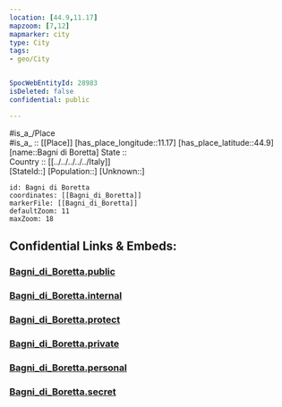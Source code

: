 ```yaml
---
location: [44.9,11.17] 
mapzoom: [7,12] 
mapmarker: city 
type: City
tags:
- geo/City


SpocWebEntityId: 28983
isDeleted: false
confidential: public

---
```

#is_a_/Place  
#is_a_ :: [[Place]] 
[has_place_longitude::11.17] 
[has_place_latitude::44.9] 
[name::Bagni di Boretta] 
State ::  
Country :: [[../../../../../Italy]]  
[StateId::] 
[Population::] 
[Unknown::] 


```leaflet
id: Bagni di Boretta
coordinates: [[Bagni_di_Boretta]] 
markerFile: [[Bagni_di_Boretta]] 
defaultZoom: 11 
maxZoom: 18
```


## Confidential Links & Embeds: 

### [Bagni_di_Boretta.public](/_public/\Earth\Continent\Europe\Europe~South\Italy\regions~Italy\Emilia-Romagna\Modena.Province\CityBagni_di_Boretta.public.md) 

### [Bagni_di_Boretta.internal](/_internal/\Earth\Continent\Europe\Europe~South\Italy\regions~Italy\Emilia-Romagna\Modena.Province\CityBagni_di_Boretta.internal.md) 

### [Bagni_di_Boretta.protect](/_protect/\Earth\Continent\Europe\Europe~South\Italy\regions~Italy\Emilia-Romagna\Modena.Province\CityBagni_di_Boretta.protect.md) 

### [Bagni_di_Boretta.private](/_private/\Earth\Continent\Europe\Europe~South\Italy\regions~Italy\Emilia-Romagna\Modena.Province\CityBagni_di_Boretta.private.md) 

### [Bagni_di_Boretta.personal](/_personal/\Earth\Continent\Europe\Europe~South\Italy\regions~Italy\Emilia-Romagna\Modena.Province\CityBagni_di_Boretta.personal.md) 

### [Bagni_di_Boretta.secret](/_secret/\Earth\Continent\Europe\Europe~South\Italy\regions~Italy\Emilia-Romagna\Modena.Province\CityBagni_di_Boretta.secret.md)

